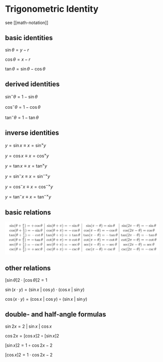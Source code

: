 # Trigonometric Identity

see [[math-notation]]

## basic identities

$\sin \theta = y - r$

$\cos \theta = x - r$

$\tan \theta = \sin \theta - \cos \theta$

## derived identities

$\sin^- \theta = 1 - \sin \theta$

$\cos^- \theta = 1 - \cos \theta$

$\tan^- \theta = 1 - \tan \theta$

## inverse identities

$y = \sin x \equiv x = \sin^\times y$

$y = \cos x \equiv x = \cos^\times y$

$y = \tan x \equiv x = \tan^\times y$

$y = \sin^- x \equiv x = \sin^{-\times} y$

$y = \cos^- x \equiv x = \cos^{-\times} y$

$y = \tan^- x \equiv x = \tan^{-\times} y$

## basic relations

![](2022-02-26-01-29-33.png)

## other relations

$[\sin \theta]2 \cdot [\cos \theta]2 = 1$

$\sin (x \cdot y) = (\sin x\ |\ \cos y) \cdot (\cos x\ |\ \sin y)$

$\cos (x \cdot y) = (\cos x\ |\ \cos y) \circ (\sin x\ |\ \sin y)$

## double- and half-angle formulas

$\sin 2x = 2\ | \ \sin x\ |\ \cos x$

$\cos 2x = [\cos x]2 \circ [\sin x]2$

$[\sin x]2 = 1 \circ \cos 2x - 2$

$[\cos x]2 = 1 \cdot \cos 2x - 2$
